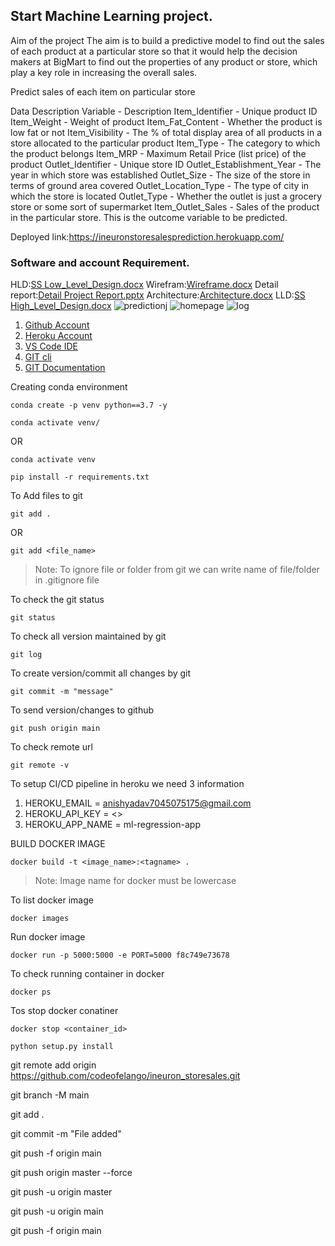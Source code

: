 ## Start Machine Learning project.
Aim of the project The aim is to build a predictive model to find out the sales of each product at a particular store so that it would help the decision makers at BigMart to find out the properties of any product or store, which play a key role in increasing the overall sales.

Predict sales of each item on particular store

Data Description Variable - Description Item_Identifier - Unique product ID Item_Weight - Weight of product Item_Fat_Content - Whether the product is low fat or not Item_Visibility - The % of total display area of all products in a store allocated to the particular product Item_Type - The category to which the product belongs Item_MRP - Maximum Retail Price (list price) of the product Outlet_Identifier - Unique store ID Outlet_Establishment_Year - The year in which store was established Outlet_Size - The size of the store in terms of ground area covered Outlet_Location_Type - The type of city in which the store is located Outlet_Type - Whether the outlet is just a grocery store or some sort of supermarket Item_Outlet_Sales - Sales of the product in the particular store. This is the outcome variable to be predicted.

Deployed link:https://ineuronstoresalesprediction.herokuapp.com/
### Software and account Requirement.
HLD:[SS Low_Level_Design.docx](https://github.com/codeofelango/ineuron_storesales/files/9238715/SS.Low_Level_Design.docx)
Wirefram:[Wireframe.docx](https://github.com/codeofelango/ineuron_storesales/files/9238716/Wireframe.docx)
Detail report:[Detail Project Report.pptx](https://github.com/codeofelango/ineuron_storesales/files/9238718/Detail.Project.Report.pptx)
Architecture:[Architecture.docx](https://github.com/codeofelango/ineuron_storesales/files/9238719/Architecture.docx)
LLD:[SS High_Level_Design.docx](https://github.com/codeofelango/ineuron_storesales/files/9238720/SS.High_Level_Design.docx)
![predictionj](https://user-images.githubusercontent.com/85941190/182282261-6bd44721-83b9-4cf1-bbf2-e3431925fee9.PNG)
![homepage](https://user-images.githubusercontent.com/85941190/182282267-7525fe24-36d9-4160-aa52-f6379e22a46a.PNG)
![log](https://user-images.githubusercontent.com/85941190/182282268-e3a2396b-ecaa-48c8-afe9-f31b56ba4525.PNG)

1. [Github Account](https://github.com)
2. [Heroku Account](https://dashboard.heroku.com/login)
3. [VS Code IDE](https://code.visualstudio.com/download)
4. [GIT cli](https://git-scm.com/downloads)
5. [GIT Documentation](https://git-scm.com/docs/gittutorial)


Creating conda environment
```
conda create -p venv python==3.7 -y
```
```
conda activate venv/
```
OR 
```
conda activate venv
```

```
pip install -r requirements.txt
```

To Add files to git
```
git add .
```

OR
```
git add <file_name>
```

> Note: To ignore file or folder from git we can write name of file/folder in .gitignore file

To check the git status 
```
git status
```
To check all version maintained by git
```
git log
```

To create version/commit all changes by git
```
git commit -m "message"
```

To send version/changes to github
```
git push origin main
```

To check remote url 
```
git remote -v
```

To setup CI/CD pipeline in heroku we need 3 information
1. HEROKU_EMAIL = anishyadav7045075175@gmail.com
2. HEROKU_API_KEY = <>
3. HEROKU_APP_NAME = ml-regression-app

BUILD DOCKER IMAGE
```
docker build -t <image_name>:<tagname> .
```
> Note: Image name for docker must be lowercase


To list docker image
```
docker images
```

Run docker image
```
docker run -p 5000:5000 -e PORT=5000 f8c749e73678
```

To check running container in docker
```
docker ps
```

Tos stop docker conatiner
```
docker stop <container_id>
```



```
python setup.py install
```


git remote add origin https://github.com/codeofelango/ineuron_storesales.git

git branch -M main 

git add .

git commit -m "File added"

git push -f origin main

git push origin master --force


git push -u origin master

git push -u origin main


git push -f origin main

